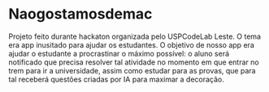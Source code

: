 # Naogostamosdemac

Projeto feito durante hackaton organizada pelo USPCodeLab Leste. O tema era app inusitado para ajudar os estudantes. O objetivo de nosso app era ajudar o estudante a procrastinar o máximo possível: o aluno será notificado que precisa resolver tal atividade no momento em que entrar no trem para ir a universidade, assim como estudar para as provas, que para tal receberá questões criadas por IA para maximar a decoração.
